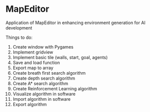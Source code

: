 # MapEditor
Application of MapEditor in enhancing environment generation for AI development

Things to do:
1. Create window with Pygames
2. Implement gridview
3. Implement basic tile (walls, start, goal, agents)
4. Save and load function
5. Export map to array
6. Create breath first search algorithm
7. Create depth search algorithm
8. Create A* search algorithm
9. Create Reinforcement Learning algorithm
10. Visualize algorithm in software
11. Import algorithm in software
12. Export algorithm
